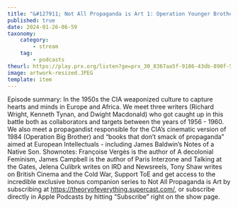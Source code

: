 ```yaml
---
title: "&#127911; Not All Propaganda is Art 1: Operation Younger Brother"
published: true
date: 2024-01-26-06-59
taxonomy:
    category:
        - stream
    tag:
        - podcasts
theurl: https://play.prx.org/listen?ge=prx_30_8367aa5f-9186-43db-890f-5556412f55bd&uf=http%3A%2F%2Ffeeds.prx.org%2FTOE
image: artwork-resized.JPEG
template: item
---
```


Episode summary: In the 1950s the CIA weaponized culture to capture hearts and minds in Europe and Africa. We meet three writers (Richard Wright, Kenneth Tynan, and Dwight Macdonald) who got caught up in this battle both as collaborators and targets between the years of 1956 - 1960. We also meet a propagandist responsible for the CIA&rsquo;s cinematic version of 1984 (Operation Big Brother) and &ldquo;books that don&rsquo;t smack of propaganda&rdquo; aimed at European Intellectuals - including James Baldwin&rsquo;s Notes of a Native Son. Shownotes: Fran&ccedil;oise Verg&egrave;s is the author of A decolonial Feminism, James Campbell is the author of Paris Interzone and Talking at the Gates, Jelena Ćulibrk writes on IRD and Newsreels, Tony Shaw writes on British Cinema and the Cold War, Support ToE and get access to the incredible exclusive bonus companion series to Not All Propaganda is Art by subscribing at https://theoryofeverything.supercast.com/, or subscribe directly in Apple Podcasts by hitting &ldquo;Subscribe&rdquo; right on the show page.
